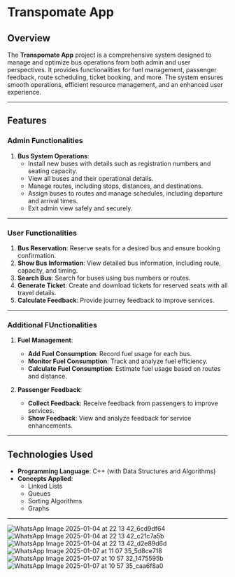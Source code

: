 # Transpomate App

## Overview
The **Transpomate App** project is a comprehensive system designed to manage and optimize bus operations from both admin and user perspectives. It provides functionalities for fuel management, passenger feedback, route scheduling, ticket booking, and more. The system ensures smooth operations, efficient resource management, and an enhanced user experience.

---

## Features

### **Admin Functionalities**
1. **Bus System Operations**:
   - Install new buses with details such as registration numbers and seating capacity.
   - View all buses and their operational details.
   - Manage routes, including stops, distances, and destinations.
   - Assign buses to routes and manage schedules, including departure and arrival times.
   - Exit admin view safely and securely.

---

### **User Functionalities**
1. **Bus Reservation**: Reserve seats for a desired bus and ensure booking confirmation.
2. **Show Bus Information**: View detailed bus information, including route, capacity, and timing.
3. **Search Bus**: Search for buses using bus numbers or routes.
4. **Generate Ticket**: Create and download tickets for reserved seats with all travel details.
5. **Calculate Feedback**: Provide journey feedback to improve services.

---

### **Additional FUnctionalities**
1. **Fuel Management**:
   - **Add Fuel Consumption**: Record fuel usage for each bus.
   - **Monitor Fuel Consumption**: Track and analyze fuel efficiency.
   - **Calculate Fuel Consumption**: Estimate fuel usage based on routes and distance.

2. **Passenger Feedback**:
   - **Collect Feedback**: Receive feedback from passengers to improve services.
   - **Show Feedback**: View and analyze feedback for service enhancements.

---

## Technologies Used
- **Programming Language**: C++ (with Data Structures and Algorithms)
- **Concepts Applied**:
  - Linked Lists
  - Queues
  - Sorting Algorithms
  - Graphs

---

![WhatsApp Image 2025-01-04 at 22 13 42_6cd9df64](https://github.com/user-attachments/assets/3a3ef5f3-003b-4003-80a2-b6e470d63dcf)
![WhatsApp Image 2025-01-04 at 22 13 42_c21c7a5b](https://github.com/user-attachments/assets/e7a9ccb4-d16b-49b4-b2c1-9ca82ea7d07a)
![WhatsApp Image 2025-01-04 at 22 13 42_d2e89d6d](https://github.com/user-attachments/assets/be1b105a-90af-4db9-a072-42e9abcf4cf5)
![WhatsApp Image 2025-01-07 at 11 07 35_5d8ce718](https://github.com/user-attachments/assets/b933fe40-d5f7-4a6b-8e44-307083f1b83a)
![WhatsApp Image 2025-01-07 at 10 57 32_1475595b](https://github.com/user-attachments/assets/cf8effb8-6181-4415-b8a3-a595f9b85077)
![WhatsApp Image 2025-01-07 at 10 57 35_caa6f8a0](https://github.com/user-attachments/assets/3363038f-f644-4751-b322-4b9db4680740)


